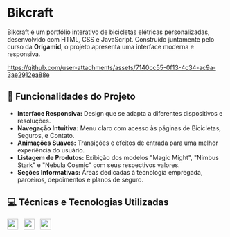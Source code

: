 # Bikcraft

Bikcraft é um portfólio interativo de bicicletas elétricas personalizadas, desenvolvido com HTML, CSS e JavaScript. Construído juntamente pelo curso da **Origamid**, o projeto apresenta uma interface moderna e responsiva.

https://github.com/user-attachments/assets/7140cc55-0f13-4c34-ac9a-3ae2912ea88e

## 🔨 Funcionalidades do Projeto

- **Interface Responsiva:** Design que se adapta a diferentes dispositivos e resoluções.
- **Navegação Intuitiva:** Menu claro com acesso às páginas de Bicicletas, Seguros, e Contato.
- **Animações Suaves:** Transições e efeitos de entrada para uma melhor experiência do usuário.
- **Listagem de Produtos:** Exibição dos modelos "Magic Might", "Nimbus Stark" e "Nebula Cosmic" com seus respectivos valores.
- **Seções Informativas:** Áreas dedicadas à tecnologia empregada, parceiros, depoimentos e planos de seguro.



## 💻 Técnicas e Tecnologias Utilizadas
<div>
  <img align="left" style="padding-right:10px;" src="https://cdn.jsdelivr.net/gh/devicons/devicon@latest/icons/javascript/javascript-original.svg" height="25" />
  <img align="left" style="padding-right:10px;" src="https://cdn.jsdelivr.net/gh/devicons/devicon@latest/icons/css3/css3-plain.svg" height="25" style="padding-right:10px;"/> 
  <img align="left" style="padding-right:10px;"src="https://cdn.jsdelivr.net/gh/devicons/devicon@latest/icons/html5/html5-original.svg" height="25"/>
</div>
